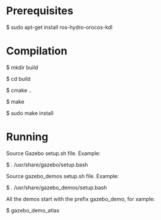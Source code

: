 Prerequisites
==

$ sudo apt-get install ros-hydro-orocos-kdl

Compilation
==

$ mkdir build

$ cd build

$ cmake ..

$ make

$ sudo make install

Running
==
Source Gazebo setup.sh file. Example:

$ . /usr/share/gazebo/setup.bash

Source gazebo_demos setup.sh file. Example:

$ . /usr/share/gazebo_demos/setup.bash

All the demos start with the prefix gazebo_demo, for xample:

$ gazebo_demo_atlas